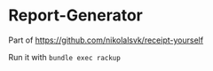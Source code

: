 # Report-Generator

Part of https://github.com/nikolalsvk/receipt-yourself

Run it with <code>bundle exec rackup</code>
